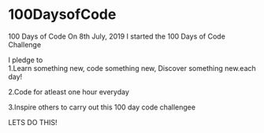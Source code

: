 # 100DaysofCode
100 Days of Code
On 8th July, 2019 I started the 100 Days of Code Challenge

I pledge to  
1.Learn something new, code something new, Discover something new.each day!

2.Code for atleast one hour everyday

3.Inspire others to carry out this 100 day code challengee

LETS DO THIS!
